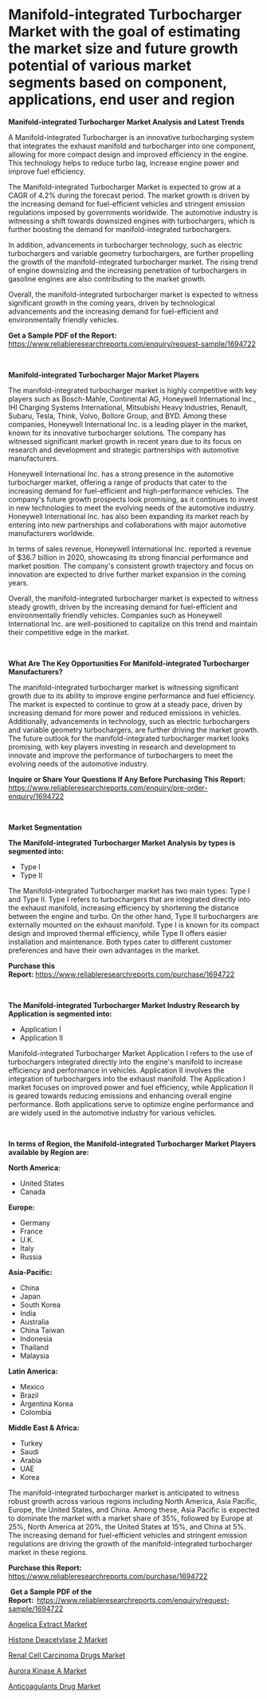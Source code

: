 <p><h1>Manifold-integrated Turbocharger Market with the goal of estimating the market size and future growth potential of various market segments based on component, applications, end user and region</h1></p><p><strong>Manifold-integrated Turbocharger Market Analysis and Latest Trends</strong></p>
<p><p>A Manifold-integrated Turbocharger is an innovative turbocharging system that integrates the exhaust manifold and turbocharger into one component, allowing for more compact design and improved efficiency in the engine. This technology helps to reduce turbo lag, increase engine power and improve fuel efficiency.</p><p>The Manifold-integrated Turbocharger Market is expected to grow at a CAGR of 4.2% during the forecast period. The market growth is driven by the increasing demand for fuel-efficient vehicles and stringent emission regulations imposed by governments worldwide. The automotive industry is witnessing a shift towards downsized engines with turbochargers, which is further boosting the demand for manifold-integrated turbochargers.</p><p>In addition, advancements in turbocharger technology, such as electric turbochargers and variable geometry turbochargers, are further propelling the growth of the manifold-integrated turbocharger market. The rising trend of engine downsizing and the increasing penetration of turbochargers in gasoline engines are also contributing to the market growth.</p><p>Overall, the manifold-integrated turbocharger market is expected to witness significant growth in the coming years, driven by technological advancements and the increasing demand for fuel-efficient and environmentally friendly vehicles.</p></p>
<p><strong>Get a Sample PDF of the Report:&nbsp;</strong> <a href="https://www.reliableresearchreports.com/enquiry/request-sample/1694722">https://www.reliableresearchreports.com/enquiry/request-sample/1694722</a></p>
<p>&nbsp;</p>
<p><strong>Manifold-integrated Turbocharger Major Market Players</strong></p>
<p><p>The manifold-integrated turbocharger market is highly competitive with key players such as Bosch-Mahle, Continental AG, Honeywell International Inc., IHI Charging Systems International, Mitsubishi Heavy Industries, Renault, Subaru, Tesla, Think, Volvo, Bollore Group, and BYD. Among these companies, Honeywell International Inc. is a leading player in the market, known for its innovative turbocharger solutions. The company has witnessed significant market growth in recent years due to its focus on research and development and strategic partnerships with automotive manufacturers.</p><p>Honeywell International Inc. has a strong presence in the automotive turbocharger market, offering a range of products that cater to the increasing demand for fuel-efficient and high-performance vehicles. The company's future growth prospects look promising, as it continues to invest in new technologies to meet the evolving needs of the automotive industry. Honeywell International Inc. has also been expanding its market reach by entering into new partnerships and collaborations with major automotive manufacturers worldwide.</p><p>In terms of sales revenue, Honeywell International Inc. reported a revenue of $36.7 billion in 2020, showcasing its strong financial performance and market position. The company's consistent growth trajectory and focus on innovation are expected to drive further market expansion in the coming years.</p><p>Overall, the manifold-integrated turbocharger market is expected to witness steady growth, driven by the increasing demand for fuel-efficient and environmentally friendly vehicles. Companies such as Honeywell International Inc. are well-positioned to capitalize on this trend and maintain their competitive edge in the market.</p></p>
<p>&nbsp;</p>
<p><strong>What Are The Key Opportunities For Manifold-integrated Turbocharger Manufacturers?</strong></p>
<p><p>The manifold-integrated turbocharger market is witnessing significant growth due to its ability to improve engine performance and fuel efficiency. The market is expected to continue to grow at a steady pace, driven by increasing demand for more power and reduced emissions in vehicles. Additionally, advancements in technology, such as electric turbochargers and variable geometry turbochargers, are further driving the market growth. The future outlook for the manifold-integrated turbocharger market looks promising, with key players investing in research and development to innovate and improve the performance of turbochargers to meet the evolving needs of the automotive industry.</p></p>
<p><strong>Inquire or Share Your Questions If Any Before Purchasing This Report:</strong> <a href="https://www.reliableresearchreports.com/enquiry/pre-order-enquiry/1694722">https://www.reliableresearchreports.com/enquiry/pre-order-enquiry/1694722</a></p>
<p>&nbsp;</p>
<p><strong>Market Segmentation</strong></p>
<p><strong>The Manifold-integrated Turbocharger Market Analysis by types is segmented into:</strong></p>
<p><ul><li>Type I</li><li>Type II</li></ul></p>
<p><p>The Manifold-integrated Turbocharger market has two main types: Type I and Type II. Type I refers to turbochargers that are integrated directly into the exhaust manifold, increasing efficiency by shortening the distance between the engine and turbo. On the other hand, Type II turbochargers are externally mounted on the exhaust manifold. Type I is known for its compact design and improved thermal efficiency, while Type II offers easier installation and maintenance. Both types cater to different customer preferences and have their own advantages in the market.</p></p>
<p><strong>Purchase this Report:&nbsp;</strong><a href="https://www.reliableresearchreports.com/purchase/1694722">https://www.reliableresearchreports.com/purchase/1694722</a></p>
<p>&nbsp;</p>
<p><strong>The Manifold-integrated Turbocharger Market Industry Research by Application is segmented into:</strong></p>
<p><ul><li>Application I</li><li>Application II</li></ul></p>
<p><p>Manifold-integrated Turbocharger Market Application I refers to the use of turbochargers integrated directly into the engine's manifold to increase efficiency and performance in vehicles. Application II involves the integration of turbochargers into the exhaust manifold. The Application I market focuses on improved power and fuel efficiency, while Application II is geared towards reducing emissions and enhancing overall engine performance. Both applications serve to optimize engine performance and are widely used in the automotive industry for various vehicles.</p></p>
<p>&nbsp;</p>
<p><strong>In terms of Region, the Manifold-integrated Turbocharger Market Players available by Region are:</strong></p>
<p>
    <p> <strong> North America: </strong>
        <ul>
            <li>United States</li>
            <li>Canada</li>
        </ul>
        </p> 
    <p> <strong> Europe: </strong>
        <ul>
            <li>Germany</li>
            <li>France</li>
            <li>U.K.</li>
            <li>Italy</li>
            <li>Russia</li>
        </ul>
        </p> 
    <p> <strong> Asia-Pacific: </strong>
        <ul>
            <li>China</li>
            <li>Japan</li>
            <li>South Korea</li>
            <li>India</li>
            <li>Australia</li>
            <li>China Taiwan</li>
            <li>Indonesia</li>
            <li>Thailand</li>
            <li>Malaysia</li>
        </ul>
        </p> 
    <p> <strong> Latin America: </strong>
        <ul>
            <li>Mexico</li>
            <li>Brazil</li>
            <li>Argentina Korea</li>
            <li>Colombia</li>
        </ul>
        </p> 
    <p> <strong> Middle East & Africa: </strong>
        <ul>
            <li>Turkey</li>
            <li>Saudi</li>
            <li>Arabia</li>
            <li>UAE</li>
            <li>Korea</li>
        </ul>
    </p>
    </p>
<p><p>The manifold-integrated turbocharger market is anticipated to witness robust growth across various regions including North America, Asia Pacific, Europe, the United States, and China. Among these, Asia Pacific is expected to dominate the market with a market share of 35%, followed by Europe at 25%, North America at 20%, the United States at 15%, and China at 5%. The increasing demand for fuel-efficient vehicles and stringent emission regulations are driving the growth of the manifold-integrated turbocharger market in these regions.</p></p>
<p><strong>Purchase this Report: </strong><a href="https://www.reliableresearchreports.com/purchase/1694722">https://www.reliableresearchreports.com/purchase/1694722</a></p>
<p>&nbsp;<strong>Get a Sample PDF of the Report:&nbsp;&nbsp;</strong><a href="https://www.reliableresearchreports.com/enquiry/request-sample/1694722">https://www.reliableresearchreports.com/enquiry/request-sample/1694722</a></p>
<p><strong></strong></p>
<p><p><a href="https://medium.com/@merrittrice2023/analyzing-angelica-extract-market-global-industry-perspective-and-forecast-2024-to-2031-af7431ece969">Angelica Extract Market</a></p><p><a href="https://medium.com/@joycelucas56/histone-deacetylase-2-market-report-reveals-the-latest-trends-and-growth-opportunities-of-this-cdbabe336c62">Histone Deacetylase 2 Market</a></p><p><a href="https://medium.com/@magaliortiz1955/renal-cell-carcinoma-drugs-market-share-evolution-and-market-growth-trends-2024-2031-f63e5e77912d">Renal Cell Carcinoma Drugs Market</a></p><p><a href="https://medium.com/@marcellakin2023/aurora-kinase-a-market-trends-forecast-and-competitive-analysis-to-2031-ccb764373550">Aurora Kinase A Market</a></p><p><a href="https://medium.com/@marcellakin2023/anticoagulants-drug-market-size-and-market-trends-complete-industry-overview-2024-to-2031-a7ed6a606de6">Anticoagulants Drug Market</a></p></p>
